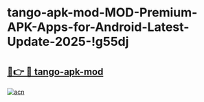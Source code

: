 # tango-apk-mod-MOD-Premium-APK-Apps-for-Android-Latest-Update-2025-!g55dj

# <h2><a href="https://331t84.esa.edu.pl?title=tango-apk-mod&ref=g55dj">🔗👉 🔴 tango-apk-mod</a></h2>

[![acn](https://github.com/user-attachments/assets/0f9c940e-d8b0-45ae-aac7-cd30a18b3e1c)](https://331t84.esa.edu.pl?title=tango-apk-mod&ref=g55dj)

